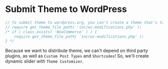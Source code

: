 # Submit Theme to WordPress

```php
// To submit theme to wordpress.org, you can't create a theme that's totally depending on another plugin
// require get_theme_file_path( 'inc/wc-modifications.php' );
/* if ( class_exists( 'WooCommerce' ) ) {
	require get_theme_file_path( 'inc/wc-modifications.php' );
} */
```

Because we want to distribute theme, we can't depend on third party plugins, as well as `Custom Post Types` and `Shortcodes`! So, we'll create dynamic slider with `Theme Customizer`.
